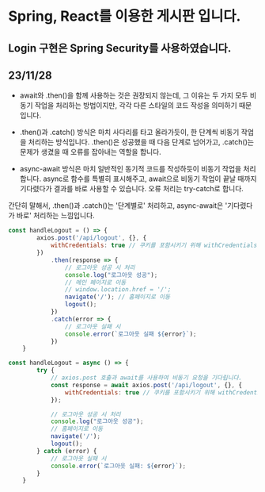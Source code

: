 # Spring, React를 이용한 게시판 입니다.
## Login 구현은 Spring Security를 사용하였습니다.
## 23/11/28
- await와 .then()을 함께 사용하는 것은 권장되지 않는데, 그 이유는 두 가지 모두 비동기 작업을 처리하는 방법이지만, 각각 다른 스타일의 코드 작성을 의미하기 때문입니다.

- .then()과 .catch() 방식은 마치 사다리를 타고 올라가듯이, 한 단계씩 비동기 작업을 처리하는 방식입니다. .then()은 성공했을 때 다음 단계로 넘어가고, .catch()는 문제가 생겼을 때 오류를 잡아내는 역할을 합니다.
- async-await 방식은 마치 일반적인 동기적 코드를 작성하듯이 비동기 작업을 처리합니다. async로 함수를 특별히 표시해주고, await으로 비동기 작업이 끝날 때까지 기다렸다가 결과를 바로 사용할 수 있습니다. 오류 처리는 try-catch로 합니다.

간단히 말해서, .then()과 .catch()는 '단계별로' 처리하고, async-await은 '기다렸다가 바로' 처리하는 느낌입니다.
```js
const handleLogout = () => {
        axios.post('/api/logout', {}, {
            withCredentials: true // 쿠키를 포함시키기 위해 withCredentials 옵션을 true 설정
        })
            .then(response => {
                // 로그아웃 성공 시 처리
                console.log("로그아웃 성공");
                // 메인 페이지로 이동
                // window.location.href = '/';
                navigate('/'); // 홈페이지로 이동
                logout();
            })
            .catch(error => {
                // 로그아웃 실패 시
                console.error(`로그아웃 실패 ${error}`);
            })
    }
```
```js
const handleLogout = async () => {
        try {
            // axios.post 호출과 await를 사용하여 비동기 요청을 기다립니다.
            const response = await axios.post('/api/logout', {}, {
                withCredentials: true // 쿠키를 포함시키기 위해 withCredentials 옵션을 true로 설정합니다.
            });

            // 로그아웃 성공 시 처리
            console.log("로그아웃 성공");
            // 홈페이지로 이동
            navigate('/');
            logout();
        } catch (error) {
            // 로그아웃 실패 시
            console.error(`로그아웃 실패: ${error}`);
        }
    }
```
